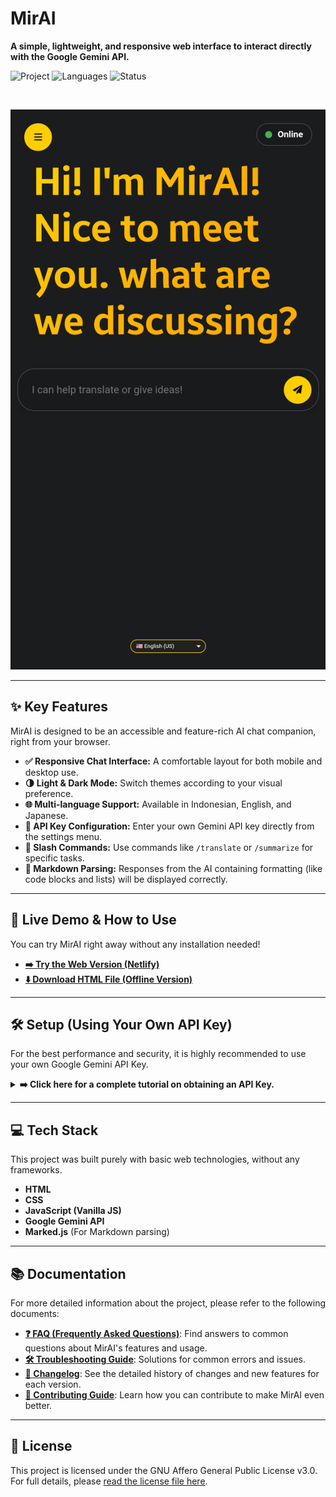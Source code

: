 # MirAI

**A simple, lightweight, and responsive web interface to interact directly with the Google Gemini API.**

![Project](https://img.shields.io/badge/license-HTML%20App-blue)
![Languages](https://img.shields.io/badge/made%20with-HTML%2C%20CSS%2C%20JS-orange)
![Status](https://img.shields.io/badge/status-Active-brightgreen)

<br>

<p align="center">
  <img src="Assets/Screenshot_20250927-205202.png" width="600" alt="MirAI Screenshot">
</p>

---

## ✨ Key Features

MirAI is designed to be an accessible and feature-rich AI chat companion, right from your browser.

* **✅ Responsive Chat Interface:** A comfortable layout for both mobile and desktop use.
* **🌗 Light & Dark Mode:** Switch themes according to your visual preference.
* **🌐 Multi-language Support:** Available in Indonesian, English, and Japanese.
* **🔑 API Key Configuration:** Enter your own Gemini API key directly from the settings menu.
* **🚀 Slash Commands:** Use commands like `/translate` or `/summarize` for specific tasks.
* **📝 Markdown Parsing:** Responses from the AI containing formatting (like code blocks and lists) will be displayed correctly.

---

## 🚀 Live Demo & How to Use

You can try MirAI right away without any installation needed!

* **<a href="https://allwaysevermirai.netlify.app" target="_blank" rel="noopener noreferrer">➡️ Try the Web Version (Netlify)</a>**
* **<a href="https://minhaskamal.github.io/DownGit/#/home?url=https://github.com/Allwaysever/MirAI/blob/main/index.html" target="_blank" rel="noopener noreferrer">⬇️ Download HTML File (Offline Version)</a>**

---

## 🛠️ Setup (Using Your Own API Key)

For the best performance and security, it is highly recommended to use your own Google Gemini API Key.

<details>
<summary><strong>➡️ Click here for a complete tutorial on obtaining an API Key.</strong></summary>
<br>

### Step 1: Get Your API Key
1.  Open **Google AI Studio** at [https://aistudio.google.com/](https://aistudio.google.com/).
2.  Sign in with your Google account.
3.  Click **"Get API Key"** in the sidebar.
    <img src="Assets/Tutorial/20250919_151650.jpg" width="max" alt="Step 1.1">
    <img src="Assets/Tutorial/20250919_151833.jpg" width="max" alt="Step 1.2">
4.  Then, click **"Create API key"**.
    <img src="Assets/Tutorial/20250919_151923.jpg" width="max" alt="Step 1.3">
5.  Type "Gemini API" and click "Create API key in existing project".
    <img src="Assets.Tutorial/20250919_152023.jpg" width="max" alt="Step 1.4">
6.  Copy the generated API Key.
    <img src="Assets/Tutorial/20250919_152101.jpg" width="max" alt="Step 1.5">

### Step 2: Enter the API Key in MirAI
Simply enter the key through the settings menu within the application.
1.  Open the `MirAI.html` file.<br><img src="Assets/Tutorial/APIKEYSTEP1.png" width="max" alt="Step 2.1">
2.  Click the **menu icon** in the top-left corner to open **Settings**.
3.  Find the **API Key** section.<br><img src="Assets/Tutorial/APIKEYSTEP2.png" width="max" alt="Step 2.2">
4.  **Paste** the API Key you copied.<br><img src="Assets/Tutorial/APIKEYSTEP3.1.png" width="max" alt="Step 2.3">
5.  Click the **"Save Key"** button.<br><img src="Assets/Tutorial/APIKEYSTEP3.2.png" width="max" alt="Step 2.4">

Done! MirAI is now ready to use with your personal API Key.

</details>

---

## 💻 Tech Stack

This project was built purely with basic web technologies, without any frameworks.

* **HTML**
* **CSS**
* **JavaScript (Vanilla JS)**
* **Google Gemini API**
* **Marked.js** (For Markdown parsing)

---

## 📚 Documentation

For more detailed information about the project, please refer to the following documents:

* **[❓ FAQ (Frequently Asked Questions)](FAQ.md)**: Find answers to common questions about MirAI's features and usage.
* **[🛠️ Troubleshooting Guide](TROUBLESHOOTING.md)**: Solutions for common errors and issues.
* **[🔄 Changelog](CHANGELOG.md)**: See the detailed history of changes and new features for each version.
* **[🤝 Contributing Guide](CONTRIBUTING.md)**: Learn how you can contribute to make MirAI even better.

---

## 📄 License

This project is licensed under the GNU Affero General Public License v3.0. For full details, please [read the license file here](LICENSE).
